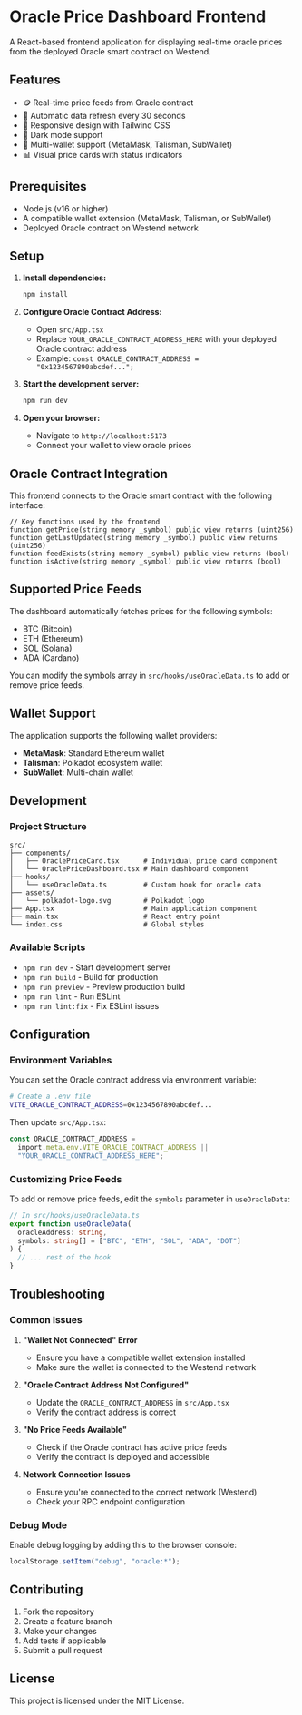 # Oracle Price Dashboard Frontend

A React-based frontend application for displaying real-time oracle prices from the deployed Oracle smart contract on Westend.

## Features

- 🪙 Real-time price feeds from Oracle contract
- 🔄 Automatic data refresh every 30 seconds
- 📱 Responsive design with Tailwind CSS
- 🌙 Dark mode support
- 💼 Multi-wallet support (MetaMask, Talisman, SubWallet)
- 📊 Visual price cards with status indicators

## Prerequisites

- Node.js (v16 or higher)
- A compatible wallet extension (MetaMask, Talisman, or SubWallet)
- Deployed Oracle contract on Westend network

## Setup

1. **Install dependencies:**

   ```bash
   npm install
   ```

2. **Configure Oracle Contract Address:**

   - Open `src/App.tsx`
   - Replace `YOUR_ORACLE_CONTRACT_ADDRESS_HERE` with your deployed Oracle contract address
   - Example: `const ORACLE_CONTRACT_ADDRESS = "0x1234567890abcdef...";`

3. **Start the development server:**

   ```bash
   npm run dev
   ```

4. **Open your browser:**
   - Navigate to `http://localhost:5173`
   - Connect your wallet to view oracle prices

## Oracle Contract Integration

This frontend connects to the Oracle smart contract with the following interface:

```solidity
// Key functions used by the frontend
function getPrice(string memory _symbol) public view returns (uint256)
function getLastUpdated(string memory _symbol) public view returns (uint256)
function feedExists(string memory _symbol) public view returns (bool)
function isActive(string memory _symbol) public view returns (bool)
```

## Supported Price Feeds

The dashboard automatically fetches prices for the following symbols:

- BTC (Bitcoin)
- ETH (Ethereum)
- SOL (Solana)
- ADA (Cardano)

You can modify the symbols array in `src/hooks/useOracleData.ts` to add or remove price feeds.

## Wallet Support

The application supports the following wallet providers:

- **MetaMask**: Standard Ethereum wallet
- **Talisman**: Polkadot ecosystem wallet
- **SubWallet**: Multi-chain wallet

## Development

### Project Structure

```
src/
├── components/
│   ├── OraclePriceCard.tsx      # Individual price card component
│   └── OraclePriceDashboard.tsx # Main dashboard component
├── hooks/
│   └── useOracleData.ts         # Custom hook for oracle data
├── assets/
│   └── polkadot-logo.svg        # Polkadot logo
├── App.tsx                      # Main application component
├── main.tsx                     # React entry point
└── index.css                    # Global styles
```

### Available Scripts

- `npm run dev` - Start development server
- `npm run build` - Build for production
- `npm run preview` - Preview production build
- `npm run lint` - Run ESLint
- `npm run lint:fix` - Fix ESLint issues

## Configuration

### Environment Variables

You can set the Oracle contract address via environment variable:

```bash
# Create a .env file
VITE_ORACLE_CONTRACT_ADDRESS=0x1234567890abcdef...
```

Then update `src/App.tsx`:

```typescript
const ORACLE_CONTRACT_ADDRESS =
  import.meta.env.VITE_ORACLE_CONTRACT_ADDRESS ||
  "YOUR_ORACLE_CONTRACT_ADDRESS_HERE";
```

### Customizing Price Feeds

To add or remove price feeds, edit the `symbols` parameter in `useOracleData`:

```typescript
// In src/hooks/useOracleData.ts
export function useOracleData(
  oracleAddress: string,
  symbols: string[] = ["BTC", "ETH", "SOL", "ADA", "DOT"]
) {
  // ... rest of the hook
}
```

## Troubleshooting

### Common Issues

1. **"Wallet Not Connected" Error**

   - Ensure you have a compatible wallet extension installed
   - Make sure the wallet is connected to the Westend network

2. **"Oracle Contract Address Not Configured"**

   - Update the `ORACLE_CONTRACT_ADDRESS` in `src/App.tsx`
   - Verify the contract address is correct

3. **"No Price Feeds Available"**

   - Check if the Oracle contract has active price feeds
   - Verify the contract is deployed and accessible

4. **Network Connection Issues**
   - Ensure you're connected to the correct network (Westend)
   - Check your RPC endpoint configuration

### Debug Mode

Enable debug logging by adding this to the browser console:

```javascript
localStorage.setItem("debug", "oracle:*");
```

## Contributing

1. Fork the repository
2. Create a feature branch
3. Make your changes
4. Add tests if applicable
5. Submit a pull request

## License

This project is licensed under the MIT License.
